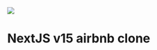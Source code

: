 <img src="https://capsule-render.vercel.app/api?type=waving&color=BDBDC8&height=150&section=header" />

# NextJS v15 airbnb clone
